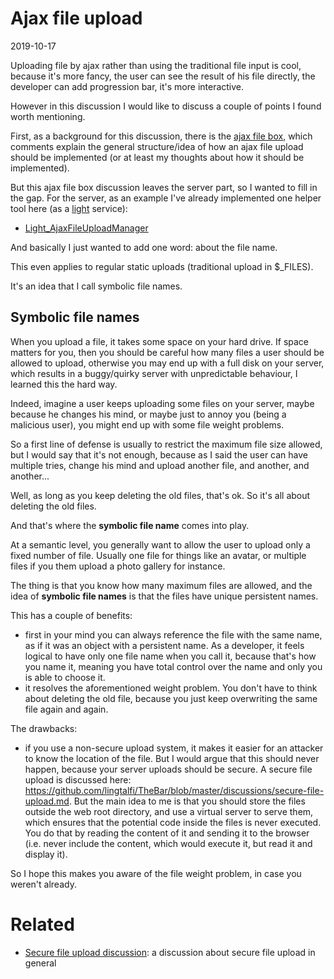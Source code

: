 Ajax file upload
================
2019-10-17



Uploading file by ajax rather than using the traditional file input is cool, because it's more fancy,
the user can see the result of his file directly, the developer can add progression bar, it's more interactive.

However in this discussion I would like to discuss a couple of points I found worth mentioning.


First, as a background for this discussion, there is the [ajax file box](https://github.com/lingtalfi/Chloroform/blob/master/doc/api/Ling/Chloroform/Field/AjaxFileBoxField.md),
which comments explain the general structure/idea of how an ajax file upload should be implemented (or at least my
thoughts about how it should be implemented).


But this ajax file box discussion leaves the server part, so I wanted to fill in the gap.
For the server, as an example I've already implemented one helper tool here (as a [light](https://github.com/lingtalfi/Light) service):


- [Light_AjaxFileUploadManager](https://github.com/lingtalfi/Light_AjaxFileUploadManager)



And basically I just wanted to add one word: about the file name.

This even applies to regular static uploads (traditional upload in $_FILES).

It's an idea that I call symbolic file names.



Symbolic file names
-------------------

When you upload a file, it takes some space on your hard drive.
If space matters for you, then you should be careful how many files a user should be allowed to upload,
otherwise you may end up with a full disk on your server, which results in a buggy/quirky server with unpredictable 
behaviour, I learned this the hard way.


Indeed, imagine a user keeps uploading some files on your server, maybe because he changes his mind, or maybe just
to annoy you (being a malicious user), you might end up with some file weight problems.

So a first line of defense is usually to restrict the maximum file size allowed, but I would say that it's not enough,
because as I said the user can have multiple tries, change his mind and upload another file, and another, and another...

Well, as long as you keep deleting the old files, that's ok.
So it's all about deleting the old files.

And that's where the **symbolic file name** comes into play.

At a semantic level, you generally want to allow the user to upload only a fixed number of file.
Usually one file for things like an avatar, or multiple files if you them upload a photo gallery for instance.

The thing is that you know how many maximum files are allowed, and the idea of **symbolic file names** is that
the files have unique persistent names.

This has a couple of benefits:

- first in your mind you can always reference the file with the same name, as if it was an object with a persistent name.
        As a developer, it feels logical to have only one file name when you call it, because that's how you name it,
        meaning you have total control over the name and only you is able to choose it.  
- it resolves the aforementioned weight problem. You don't have to think about deleting the old file, because
        you just keep overwriting the same file again and again.
        
        
The drawbacks:

- if you use a non-secure upload system, it makes it easier for an attacker to know the location of the file.
        But I would argue that this should never happen, because your server uploads should be secure.
        A secure file upload is discussed here: https://github.com/lingtalfi/TheBar/blob/master/discussions/secure-file-upload.md.
        But the main idea to me is that you should store the files outside the web root directory, 
        and use a virtual server to serve them, which ensures that the potential code inside the files is never executed.
        You do that by reading the content of it and sending it to the browser (i.e. never include the content, which
        would execute it, but read it and display it). 
         


So I hope this makes you aware of the file weight problem, in case you weren't already.







Related
==========
- [Secure file upload discussion](https://github.com/lingtalfi/TheBar/blob/master/discussions/secure-file-upload.md): a discussion about secure file upload in general